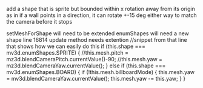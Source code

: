add a shape that is sprite but bounded within x rotation away from its origin as in
if a wall points in a direction, it can rotate +-15 deg either way to match the camera before it stops

setMeshForShape will need to be extended
enumShapes will need a new shape
line 16814 update method needs extention
//snippet from that line that shows how we can easily do this
if (this.shape === mv3d.enumShapes.SPRITE) {
          //this.mesh.pitch = mz3d.blendCameraPitch.currentValue()-90;
          //this.mesh.yaw = mz3d.blendCameraYaw.currentValue();
        } else if (this.shape === mv3d.enumShapes.BOARD) {
          if (!this.mesh.billboardMode) {
            this.mesh.yaw = mv3d.blendCameraYaw.currentValue();
            this.mesh.yaw -= this.yaw;
          }
        }